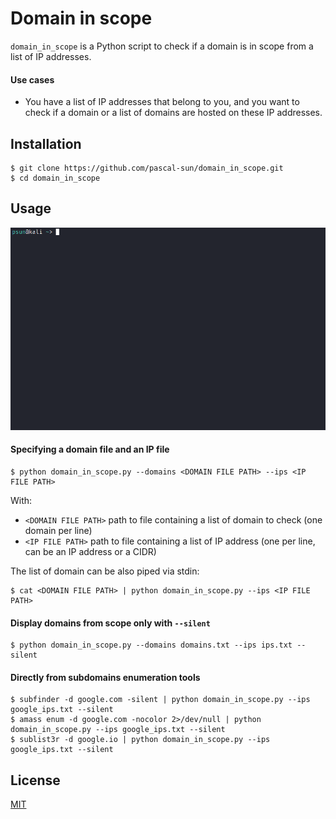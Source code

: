 # Domain in scope

`domain_in_scope` is a Python script to check if a domain is in scope from a list of IP addresses. 

#### Use cases

- You have a list of IP addresses that belong to you, and you want to check if a domain or a list of domains are hosted on these IP addresses.

## Installation

```console
$ git clone https://github.com/pascal-sun/domain_in_scope.git
$ cd domain_in_scope
```

## Usage
![Demo](https://github.com/pascal-sun/domain_in_scope/blob/main/domain_in_scope_demo.gif)

#### Specifying a domain file and an IP file
```console
$ python domain_in_scope.py --domains <DOMAIN FILE PATH> --ips <IP FILE PATH>
```
With:
- `<DOMAIN FILE PATH>` path to file containing a list of domain to check (one domain per line)
- `<IP FILE PATH>` path to file containing a list of IP address (one per line, can be an IP address or a CIDR)

The list of domain can be also piped via stdin:
```console
$ cat <DOMAIN FILE PATH> | python domain_in_scope.py --ips <IP FILE PATH>
```

#### Display domains from scope only with `--silent`
```console
$ python domain_in_scope.py --domains domains.txt --ips ips.txt --silent
```

#### Directly from subdomains enumeration tools
```console
$ subfinder -d google.com -silent | python domain_in_scope.py --ips google_ips.txt --silent
$ amass enum -d google.com -nocolor 2>/dev/null | python domain_in_scope.py --ips google_ips.txt --silent
$ sublist3r -d google.io | python domain_in_scope.py --ips google_ips.txt --silent
```

## License
[MIT](https://choosealicense.com/licenses/mit/)
